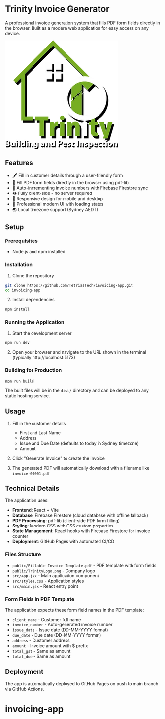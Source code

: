 # Trinity Invoice Generator

A professional invoice generation system that fills PDF form fields directly in the browser. Built as a modern web application for easy access on any device.

![Trinity Logo](public/TrinityLogo.png)

## Features

- 🖋 Fill in customer details through a user-friendly form
- 📄 Fill PDF form fields directly in the browser using pdf-lib
- 🔢 Auto-incrementing invoice numbers with Firebase Firestore sync
- � Fully client-side - no server required
- 📱 Responsive design for mobile and desktop
- 🎨 Professional modern UI with loading states
- 🌏 Local timezone support (Sydney AEDT)

## Setup

### Prerequisites

- Node.js and npm installed

### Installation

1. Clone the repository
```bash
git clone https://github.com/TetriasTech/invoicing-app.git
cd invoicing-app
```

2. Install dependencies
```bash
npm install
```

### Running the Application

1. Start the development server
```bash
npm run dev
```

2. Open your browser and navigate to the URL shown in the terminal (typically http://localhost:5173)

### Building for Production

```bash
npm run build
```

The built files will be in the `dist/` directory and can be deployed to any static hosting service.

## Usage

1. Fill in the customer details:
   - First and Last Name
   - Address
   - Issue and Due Date (defaults to today in Sydney timezone)
   - Amount

2. Click "Generate Invoice" to create the invoice

3. The generated PDF will automatically download with a filename like `invoice-00001.pdf`

## Technical Details

The application uses:
- **Frontend**: React + Vite
- **Database**: Firebase Firestore (cloud database with offline fallback)
- **PDF Processing**: pdf-lib (client-side PDF form filling)
- **Styling**: Modern CSS with CSS custom properties
- **State Management**: React hooks with Firebase Firestore for invoice counter
- **Deployment**: GitHub Pages with automated CI/CD

### Files Structure
- `public/Fillable Invoice Template.pdf` - PDF template with form fields
- `public/TrinityLogo.png` - Company logo
- `src/App.jsx` - Main application component
- `src/styles.css` - Application styles
- `src/main.jsx` - React entry point

### Form Fields in PDF Template
The application expects these form field names in the PDF template:
- `client_name` - Customer full name
- `invoice_number` - Auto-generated invoice number
- `issue_date` - Issue date (DD-MM-YYYY format)
- `due_date` - Due date (DD-MM-YYYY format)
- `address` - Customer address
- `amount` - Invoice amount with $ prefix
- `total_gst` - Same as amount
- `total_due` - Same as amount

## Deployment

The app is automatically deployed to GitHub Pages on push to main branch via GitHub Actions.
# invoicing-app
